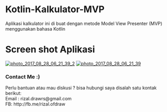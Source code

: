 # Kotlin-Kalkulator-MVP
Aplikasi kalkulator ini di buat dengan metode Model View Presenter (MVP) menggunakan bahasa Kotlin

<h1>Screen shot Aplikasi</h1>
<a href="https://ibb.co/ghNXhQ"><img src="https://preview.ibb.co/eHVw95/photo_2017_08_28_06_21_39_2.jpg" alt="photo_2017_08_28_06_21_39_2" border="0"></a>
<a href="https://ibb.co/mW8SGk"><img src="https://preview.ibb.co/msZdNQ/photo_2017_08_28_06_21_39.jpg" alt="photo_2017_08_28_06_21_39" border="0"></a>
<h3>Contact Me :)</h3>
Perlu bantuan atau mau diskusi ? bisa hubungi saya disalah satu kontak berikut:<br/>
Email : rizal.drawrs@gmail.com<br/>
FB: http://fb.me/rizal.ofdraw<br/>
